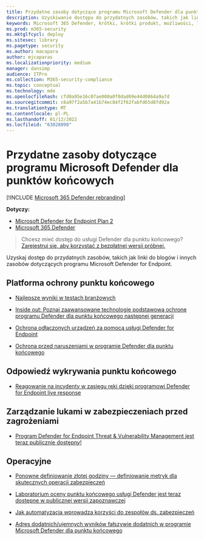 ```yaml
---
title: Przydatne zasoby dotyczące programu Microsoft Defender dla punktów końcowych
description: Uzyskiwanie dostępu do przydatnych zasobów, takich jak linki do blogów i innych zasobów związanych z programem Microsoft Defender for Endpoint
keywords: Microsoft 365 Defender, krótki, krótki produkt, możliwości, licencjonowanie
ms.prod: m365-security
ms.mktglfcycl: deploy
ms.sitesec: library
ms.pagetype: security
ms.author: macapara
author: mjcaparas
ms.localizationpriority: medium
manager: dansimp
audience: ITPro
ms.collection: M365-security-compliance
ms.topic: conceptual
ms.technology: mde
ms.openlocfilehash: cfd0a95e16c07ae000a0f0dad69e44d0864a9a7d
ms.sourcegitcommit: c6a97f2a5b7a41b74ec84f2f62fabfd65d8fd92a
ms.translationtype: MT
ms.contentlocale: pl-PL
ms.lasthandoff: 01/12/2022
ms.locfileid: "63028098"
---
```

# <a name="helpful-microsoft-defender-for-endpoint-resources"></a>Przydatne zasoby dotyczące programu Microsoft Defender dla punktów końcowych

[!INCLUDE [Microsoft 365 Defender rebranding](../../includes/microsoft-defender.md)]


**Dotyczy:**
- [Microsoft Defender for Endpoint Plan 2](https://go.microsoft.com/fwlink/p/?linkid=2154037)
- [Microsoft 365 Defender](https://go.microsoft.com/fwlink/?linkid=2118804)

> Chcesz mieć dostęp do usługi Defender dla punktu końcowego? [Zarejestruj się, aby korzystać z bezpłatnej wersji próbnej.](https://signup.microsoft.com/create-account/signup?products=7f379fee-c4f9-4278-b0a1-e4c8c2fcdf7e&ru=https://aka.ms/MDEp2OpenTrial?ocid=docs-wdatp-exposedapis-abovefoldlink)

Uzyskaj dostęp do przydatnych zasobów, takich jak linki do blogów i innych zasobów dotyczących programu Microsoft Defender for Endpoint.

## <a name="endpoint-protection-platform"></a>Platforma ochrony punktu końcowego
- [Najlepsze wyniki w testach branżowych](/windows/security/threat-protection/intelligence/top-scoring-industry-antivirus-tests)

- [Inside out: Poznaj zaawansowane technologie podstawową ochronę programu Defender dla punktu końcowego następnej generacji](https://www.microsoft.com/security/blog/2019/06/24/inside-out-get-to-know-the-advanced-technologies-at-the-core-of-microsoft-defender-atp-next-generation-protection/)

- [Ochrona odłączonych urządzeń za pomocą usługi Defender for Endpoint](https://techcommunity.microsoft.com/t5/Microsoft-Defender-ATP/Protecting-disconnected-devices-with-Microsoft-Defender-ATP/ba-p/500341)

- [Ochrona przed naruszeniami w programie Defender dla punktu końcowego](https://techcommunity.microsoft.com/t5/Microsoft-Defender-ATP/Tamper-protection-in-Microsoft-Defender-ATP/ba-p/389571)

## <a name="endpoint-detection-response"></a>Odpowiedź wykrywania punktu końcowego

- [Reagowanie na incydenty w zasięgu ręki dzięki programowi Defender for Endpoint live response](https://techcommunity.microsoft.com/t5/Microsoft-Defender-ATP/Incident-response-at-your-fingertips-with-Microsoft-Defender-ATP/ba-p/614894)

## <a name="threat-vulnerability-management"></a>Zarządzanie lukami w zabezpieczeniach przed zagrożeniami

- [Program Defender for Endpoint Threat & Vulnerability Management jest teraz publicznie dostępny!](https://techcommunity.microsoft.com/t5/Microsoft-Defender-ATP/MDATP-Threat-amp-Vulnerability-Management-now-publicly-available/ba-p/460977)

## <a name="operational"></a>Operacyjne

- [Ponowne definiowanie złotej godziny — definiowanie metryk dla skutecznych operacji zabezpieczeń](https://techcommunity.microsoft.com/t5/Microsoft-Defender-ATP/The-Golden-Hour-remake-Defining-metrics-for-a-successful/ba-p/782014)

- [Laboratorium oceny punktu końcowego usługi Defender jest teraz dostępne w publicznej wersji zapoznawczej](https://techcommunity.microsoft.com/t5/Microsoft-Defender-ATP/Microsoft-Defender-ATP-Evaluation-lab-is-now-available-in-public/ba-p/770271)

- [Jak automatyzacja wprowadza korzyści do zespołów ds. zabezpieczeń](https://techcommunity.microsoft.com/t5/Microsoft-Defender-ATP/How-automation-brings-value-to-your-security-teams/ba-p/729297)

- [Adres dodatnich/ujemnych wyników fałszywie dodatnich w programie Microsoft Defender dla punktu końcowego](defender-endpoint-false-positives-negatives.md)
